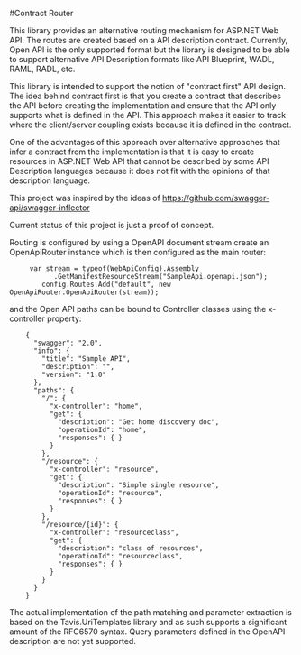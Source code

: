#Contract Router

This library provides an alternative routing mechanism for ASP.NET Web API.  The routes are created based on a API description contract.  Currently, Open API is the only supported format but the library is designed to be able to support alternative API Description formats like API Blueprint, WADL, RAML, RADL, etc.

This library is intended to support the notion of "contract first" API design.  The idea behind contract first is that you create a contract that describes the API before creating the implementation and ensure that the API only supports what is defined in the API.  This approach makes it easier to track where the client/server coupling exists because it is defined in the contract.  

One of the advantages of this approach over alternative approaches that infer a contract from the implementation is that it is easy to create resources in ASP.NET Web API that cannot be described by some API Description languages because it does not fit with the opinions of that description language. 

This project was inspired by the ideas of https://github.com/swagger-api/swagger-inflector

Current status of this project is just a proof of concept.

Routing is configured by using a OpenAPI document stream create an OpenApiRouter instance which is then configured as the main router:


         var stream = typeof(WebApiConfig).Assembly
               .GetManifestResourceStream("SampleApi.openapi.json");
            config.Routes.Add("default", new OpenApiRouter.OpenApiRouter(stream));

and the Open API paths can be bound to Controller classes using the x-controller property:

		{
		  "swagger": "2.0",
		  "info": {
			"title": "Sample API",
			"description": "",
			"version": "1.0"
		  },
		  "paths": {
			"/": {
			  "x-controller": "home",
			  "get": {
				"description": "Get home discovery doc",
				"operationId": "home",
				"responses": { }
			  }
			},
			"/resource": {
			  "x-controller": "resource",
			  "get": {
				"description": "Simple single resource",
				"operationId": "resource",
				"responses": { }
			  }
			},
			"/resource/{id}": {
			  "x-controller": "resourceclass",
			  "get": {
				"description": "class of resources",
				"operationId": "resourceclass",
				"responses": { }
			  }
			}
		  }
		}  

The actual implementation of the path matching and parameter extraction is based on the Tavis.UriTemplates library and as such supports a significant amount of the RFC6570 syntax.
Query parameters defined in the OpenAPI description are not yet supported.
